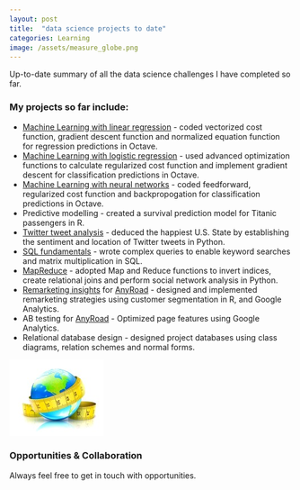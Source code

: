 ```yaml
---
layout: post
title:  "data science projects to date"
categories: Learning
image: /assets/measure_globe.png
---
```


Up-to-date summary of all the data science challenges I have completed so far.
<!--more-->

### My projects so far include:
* [Machine Learning with linear regression](https://github.com/sarahleejane/Linear-Regression-in-Octave) - coded vectorized cost function, gradient descent function and normalized equation function for regression predictions in Octave.
* [Machine Learning with logistic regression](https://github.com/sarahleejane/Logistic-Regression-in-Octave) - used advanced optimization functions to calculate regularized cost function and implement gradient descent for classification predictions in Octave.
* [Machine Learning with neural networks](https://github.com/sarahleejane/Neural-Networks-in-Octave) - coded feedforward, regularized cost function and backpropogation for classification predictions in Octave.
* Predictive modelling - created a survival prediction model for Titanic passengers in R. 
* [Twitter tweet analysis](https://github.com/sarahleejane/Tweet-Sentiment) - deduced the happiest U.S. State by establishing the sentiment and location of Twitter tweets in Python.
* [SQL fundamentals](https://github.com/sarahleejane/Playing-SQL) - wrote complex queries to enable keyword searches and matrix multiplication in SQL.
* [MapReduce](https://github.com/sarahleejane/MapReduce-Basics) - adopted Map and Reduce functions to invert indices, create relational joins and perform social network analysis in Python.
* [Remarketing insights](https://github.com/sarahleejane/AnyRoad-Projects) for [AnyRoad](https://www.anyroad.com/) - designed and implemented remarketing strategies using customer segmentation in R, and Google Analytics.
* AB testing for [AnyRoad](https://www.anyroad.com/) - Optimized page features using Google Analytics.
* Relational database design - designed project databases using class diagrams, relation schemes and normal forms.

![Big data holds the answers](/assets/measure_globe.png)


### Opportunities & Collaboration
Always feel free to get in touch with opportunities.